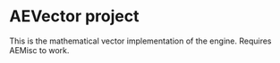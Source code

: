 # AEVector project
This is the mathematical vector implementation of the engine. Requires AEMisc to work.